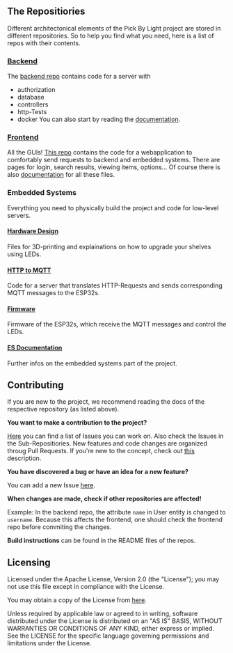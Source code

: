 ## The Repositiories

Different architectonical elements of the Pick By Light project are stored in different repositories.
So to help you find what you need, here is a list of repos with their contents.

### [Backend](https://github.com/PBL-Pick-By-Light/BE-Backend)

The [backend repo](https://github.com/PBL-Pick-By-Light/BE-Backend) contains code for a server with
- authorization
- database
- controllers
- http-Tests
- docker
  You can also start by reading the [documentation](https://git.thm.de/softwaretechnik-projekt-pick-by-light-system-wise21_22/pbl-backend/pbl-backend/-/wikis/home).

### [Frontend](https://github.com/PBL-Pick-By-Light/FE-Frontend)

All the GUIs!
[This repo](https://github.com/PBL-Pick-By-Light/FE-Frontend) contains the code for a webapplication to comfortably send requests to backend and embedded systems. There are pages for login, search results, viewing items, options…
Of course there is also [documentation](https://github.com/PBL-Pick-By-Light/FE-Wiki-and-Documentation) for all these files.

### Embedded Systems

Everything you need to physically build the project and code for low-level servers.

#### [Hardware Design](https://github.com/PBL-Pick-By-Light/ES-hardware-design)
Files for 3D-printing and explainations on how to upgrade your shelves using LEDs.

#### [HTTP to MQTT](https://github.com/PBL-Pick-By-Light/ES-HttpToMqtt)
Code for a server that translates HTTP-Requests and sends corresponding MQTT messages to the ESP32s.

#### [Firmware](https://github.com/PBL-Pick-By-Light/ES-ESP32-firmware)
Firmware of the ESP32s, which receive the MQTT messages and control the LEDs.

#### [ES Documentation](https://github.com/PBL-Pick-By-Light/ES-Wiki-and-Documentation)
Further infos on the embedded systems part of the project.

## Contributing

If you are new to the project, we recommend reading the docs of the respective repository (as listed above).

**You want to make a contribution to the project?**

[Here](https://github.com/PBL-Pick-By-Light/Pick_By_Light/issues) you can find a list of Issues you can work on.
Also check the Issues in the Sub-Repositiories.
New features and code changes are organized throug Pull Requests.
If you're new to the concept, check out [this](https://docs.github.com/en/pull-requests/collaborating-with-pull-requests/proposing-changes-to-your-work-with-pull-requests/about-pull-requests) description.

**You have discovered a bug or have an idea for a new feature?**

You can add a new Issue [here](https://github.com/PBL-Pick-By-Light/Pick_By_Light/issues).


**When changes are made, check if other repositories are affected!**

Example:
In the backend repo, the attribute `name` in User entity is changed to `username`.
Because this affects the frontend, one should check the frontend repo before commiting the changes.

**Build instructions** can be found in the README files of the repos.

## Licensing

Licensed under the Apache License, Version 2.0 (the "License"); you may not use this file except in compliance with the License.

You may obtain a copy of the License from [here](https://github.com/PBL-Pick-By-Light/Pick_By_Light/blob/main/LICENSE).

Unless required by applicable law or agreed to in writing, software distributed under the License is distributed on an "AS IS" BASIS, WITHOUT WARRANTIES OR CONDITIONS OF ANY KIND, either express or implied. See the LICENSE for the specific language governing permissions and limitations under the License.

